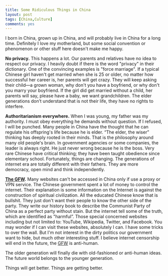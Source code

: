 ```yaml
---
title: Some Ridiculous Things in China
layout: post
tags: [China,Culture]
comments: yes
---
```



I born in China, grown up in China, and will probably live in China for a long time. Definitely I love my motherland, but some social convention or phenomenon or other stuff here doesn't make me happy.

**No privacy.** This happens a lot. Our parents and relatives have no idea to respect our privacy. I heavily doubt if there is the word "privacy" in their dictionary. One of the convincing examples is "force marriage". If a typical Chinese girl haven't get married when she is 25 or older, no matter how successful her career is, her parents will get crazy. They will keep asking their child—a grown woman, why don't you have a boyfriend, or why don't you marry your boyfriend. If the girl did get married without a child, her parents will say, please have a baby, we want grandchildren. The elder generations don’t understand that is not their life, they have no rights to interfere. 

**Authoritarianism everywhere.** When I was young, my father was my authority. I must obey everything he demands without question. If I refused, I will be punched. Many people in China have the thought that he can regulate his offspring's life because he is elder. “The elder, the wiser” thinking has deeply rooted in their minds. That is the philosophy around many old people's brain. In government agencies or some companies, the leader is always right. He just never wrong because he is the boss. Very rare Chinese have critical thinking; they have been taught obedience since elementary school. Fortunately, things are changing. The generations of internet era are totally different with their fathers. They are more democracy, open mind and think independently.

**[The GFW](http://en.wikipedia.org/wiki/Golden_Shield_Project).** Many websites can't be accessed in China only if use a proxy or VPN service. The Chinese government spent a lot of money to control the internet. Their explanation is some information on the Internet is against the construction of spiritual civilization. All the educated Chinese know that is bullshit. They just don't want their people to know the other side of the party. They write our history book to describe the Communist Party of China as a perfect party without stain. But the internet tell some of the truth, which are identified as "harmful”. Those special concerned websites including but not limited to: YouTube, Wikipedia, Twitter, and Facebook. You may wonder if I can visit these websites, absolutely I can. I have some tricks to over the wall. But I'm not interest in the dirty politics our government want to hide, but much other interesting stuff. I believe internet censorship will end in the future, the [GFW](http://en.wikipedia.org/wiki/Golden_Shield_Project) is anti-human.

The older generation will finally die with old-fashioned or anti-human ideas. The future world belongs to the younger generation. 

Things will get better. Things are getting better.